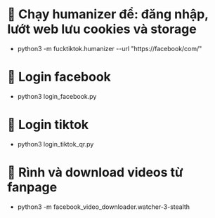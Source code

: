 # 🔹 **Chạy humanizer để: đăng nhập, lướt web lưu cookies và storage**
- python3 -m fucktiktok.humanizer --url "https://facebook/com/"

# 🔹 **Login facebook**
- python3 login_facebook.py

# 🔹 **Login tiktok**
- python3 login_tiktok_qr.py

# 🔹 **Rình và download videos từ fanpage**
- python3 -m facebook_video_downloader.watcher-3-stealth